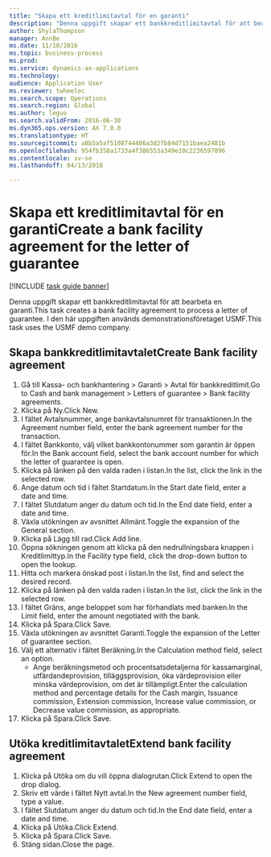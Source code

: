 ```yaml
--- 
title: "Skapa ett kreditlimitavtal för en garanti"
description: "Denna uppgift skapar ett bankkreditlimitavtal för att bearbeta en garanti."
author: ShylaThompson
manager: AnnBe
ms.date: 11/10/2016
ms.topic: business-process
ms.prod: 
ms.service: dynamics-ax-applications
ms.technology: 
audience: Application User
ms.reviewer: twheeloc
ms.search.scope: Operations
ms.search.region: Global
ms.author: leguo
ms.search.validFrom: 2016-06-30
ms.dyn365.ops.version: AX 7.0.0
ms.translationtype: HT
ms.sourcegitcommit: a8b5a5af5108744406a3d2fb84d7151baea2481b
ms.openlocfilehash: 954fb358a1733a4f386553a349e10c2236597096
ms.contentlocale: sv-se
ms.lasthandoff: 04/13/2018

---
```

# <a name="create-a-bank-facility-agreement-for-the-letter-of-guarantee"></a><span data-ttu-id="be6e5-103">Skapa ett kreditlimitavtal för en garanti</span><span class="sxs-lookup"><span data-stu-id="be6e5-103">Create a bank facility agreement for the letter of guarantee</span></span>

[!INCLUDE [task guide banner](../../includes/task-guide-banner.md)]

<span data-ttu-id="be6e5-104">Denna uppgift skapar ett bankkreditlimitavtal för att bearbeta en garanti.</span><span class="sxs-lookup"><span data-stu-id="be6e5-104">This task creates a bank facility agreement to process a letter of guarantee.</span></span> <span data-ttu-id="be6e5-105">I den här uppgiften används demonstrationsföretaget USMF.</span><span class="sxs-lookup"><span data-stu-id="be6e5-105">This task uses the USMF demo company.</span></span> 


## <a name="create-bank-facility-agreement"></a><span data-ttu-id="be6e5-106">Skapa bankkreditlimitavtalet</span><span class="sxs-lookup"><span data-stu-id="be6e5-106">Create Bank facility agreement</span></span>
1. <span data-ttu-id="be6e5-107">Gå till Kassa- och bankhantering > Garanti > Avtal för bankkreditlimit.</span><span class="sxs-lookup"><span data-stu-id="be6e5-107">Go to Cash and bank management > Letters of guarantee > Bank facility agreements.</span></span>
2. <span data-ttu-id="be6e5-108">Klicka på Ny.</span><span class="sxs-lookup"><span data-stu-id="be6e5-108">Click New.</span></span>
3. <span data-ttu-id="be6e5-109">I fältet Avtalsnummer, ange bankavtalsnumret för transaktionen.</span><span class="sxs-lookup"><span data-stu-id="be6e5-109">In the Agreement number field, enter the bank agreement number for the transaction.</span></span>
4. <span data-ttu-id="be6e5-110">I fältet Bankkonto, välj vilket bankkontonummer som garantin är öppen för.</span><span class="sxs-lookup"><span data-stu-id="be6e5-110">In the Bank account field, select the bank account number for which the letter of guarantee is open.</span></span> 
5. <span data-ttu-id="be6e5-111">Klicka på länken på den valda raden i listan.</span><span class="sxs-lookup"><span data-stu-id="be6e5-111">In the list, click the link in the selected row.</span></span>
6. <span data-ttu-id="be6e5-112">Ange datum och tid i fältet Startdatum.</span><span class="sxs-lookup"><span data-stu-id="be6e5-112">In the Start date field, enter a date and time.</span></span>
7. <span data-ttu-id="be6e5-113">I fältet Slutdatum anger du datum och tid.</span><span class="sxs-lookup"><span data-stu-id="be6e5-113">In the End date field, enter a date and time.</span></span>
8. <span data-ttu-id="be6e5-114">Växla utökningen av avsnittet Allmänt.</span><span class="sxs-lookup"><span data-stu-id="be6e5-114">Toggle the expansion of the General section.</span></span>
9. <span data-ttu-id="be6e5-115">Klicka på Lägg till rad.</span><span class="sxs-lookup"><span data-stu-id="be6e5-115">Click Add line.</span></span>
10. <span data-ttu-id="be6e5-116">Öppna sökningen genom att klicka på den nedrullningsbara knappen i Kreditlimittyp.</span><span class="sxs-lookup"><span data-stu-id="be6e5-116">In the Facility type field, click the drop-down button to open the lookup.</span></span>
11. <span data-ttu-id="be6e5-117">Hitta och markera önskad post i listan.</span><span class="sxs-lookup"><span data-stu-id="be6e5-117">In the list, find and select the desired record.</span></span>
12. <span data-ttu-id="be6e5-118">Klicka på länken på den valda raden i listan.</span><span class="sxs-lookup"><span data-stu-id="be6e5-118">In the list, click the link in the selected row.</span></span>
13. <span data-ttu-id="be6e5-119">I fältet Gräns, ange beloppet som har förhandlats med banken.</span><span class="sxs-lookup"><span data-stu-id="be6e5-119">In the Limit field, enter the amount negotiated with the bank.</span></span>
14. <span data-ttu-id="be6e5-120">Klicka på Spara.</span><span class="sxs-lookup"><span data-stu-id="be6e5-120">Click Save.</span></span>
15. <span data-ttu-id="be6e5-121">Växla utökningen av avsnittet Garanti.</span><span class="sxs-lookup"><span data-stu-id="be6e5-121">Toggle the expansion of the Letter of guarantee section.</span></span>
16. <span data-ttu-id="be6e5-122">Välj ett alternativ i fältet Beräkning.</span><span class="sxs-lookup"><span data-stu-id="be6e5-122">In the Calculation method field, select an option.</span></span>
    * <span data-ttu-id="be6e5-123">Ange beräkningsmetod och procentsatsdetaljerna för kassamarginal, utfärdandeprovision, tilläggsprovision, öka värdeprovision eller minska värdeprovision, om det är tillämpligt.</span><span class="sxs-lookup"><span data-stu-id="be6e5-123">Enter the calculation method and percentage details for the Cash margin, Issuance commission, Extension commission, Increase value commission, or Decrease value commission, as appropriate.</span></span>   
17. <span data-ttu-id="be6e5-124">Klicka på Spara.</span><span class="sxs-lookup"><span data-stu-id="be6e5-124">Click Save.</span></span>

## <a name="extend-bank-facility-agreement"></a><span data-ttu-id="be6e5-125">Utöka kreditlimitavtalet</span><span class="sxs-lookup"><span data-stu-id="be6e5-125">Extend bank facility agreement</span></span>
1. <span data-ttu-id="be6e5-126">Klicka på Utöka om du vill öppna dialogrutan.</span><span class="sxs-lookup"><span data-stu-id="be6e5-126">Click Extend to open the drop dialog.</span></span>
2. <span data-ttu-id="be6e5-127">Skriv ett värde i fältet Nytt avtal.</span><span class="sxs-lookup"><span data-stu-id="be6e5-127">In the New agreement number field, type a value.</span></span>
3. <span data-ttu-id="be6e5-128">I fältet Slutdatum anger du datum och tid.</span><span class="sxs-lookup"><span data-stu-id="be6e5-128">In the End date field, enter a date and time.</span></span>
4. <span data-ttu-id="be6e5-129">Klicka på Utöka.</span><span class="sxs-lookup"><span data-stu-id="be6e5-129">Click Extend.</span></span>
5. <span data-ttu-id="be6e5-130">Klicka på Spara.</span><span class="sxs-lookup"><span data-stu-id="be6e5-130">Click Save.</span></span>
6. <span data-ttu-id="be6e5-131">Stäng sidan.</span><span class="sxs-lookup"><span data-stu-id="be6e5-131">Close the page.</span></span>


